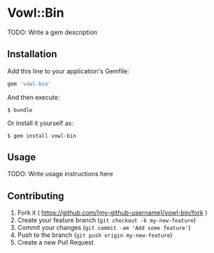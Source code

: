 # Vowl::Bin

TODO: Write a gem description

## Installation

Add this line to your application's Gemfile:

```ruby
gem 'vowl-bin'
```

And then execute:

    $ bundle

Or install it yourself as:

    $ gem install vowl-bin

## Usage

TODO: Write usage instructions here

## Contributing

1. Fork it ( https://github.com/[my-github-username]/vowl-bin/fork )
2. Create your feature branch (`git checkout -b my-new-feature`)
3. Commit your changes (`git commit -am 'Add some feature'`)
4. Push to the branch (`git push origin my-new-feature`)
5. Create a new Pull Request
